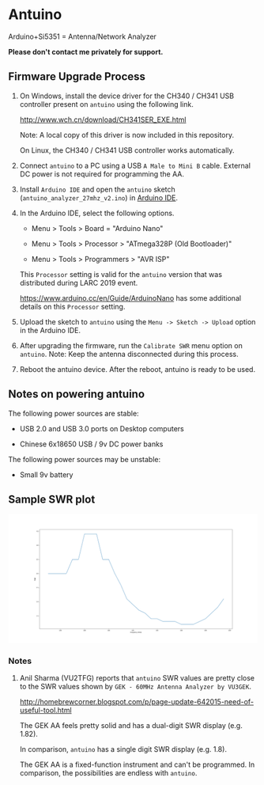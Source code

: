 # Antuino

Arduino+Si5351 = Antenna/Network Analyzer

**Please don't contact me privately for support.**

## Firmware Upgrade Process

1. On Windows, install the device driver for the CH340 / CH341 USB controller
   present on `antuino` using the following link.

   http://www.wch.cn/download/CH341SER_EXE.html

   Note: A local copy of this driver is now included in this repository.

   On Linux, the CH340 / CH341 USB controller works automatically.

2. Connect `antuino` to a PC using a USB `A Male to Mini B` cable. External DC
   power is not required for programming the AA.

3. Install `Arduino IDE` and open the `antuino` sketch
   (`antuino_analyzer_27mhz_v2.ino`) in [Arduino IDE](https://www.arduino.cc/en/main/software).

4. In the Arduino IDE, select the following options.

   - Menu > Tools > Board = "Arduino Nano"

   - Menu > Tools > Processor > "ATmega328P (Old Bootloader)"

   - Menu > Tools > Programmers > "AVR ISP"

   This `Processor` setting is valid for the `antuino` version that was
   distributed during LARC 2019 event.

   https://www.arduino.cc/en/Guide/ArduinoNano has some additional details on
   this `Processor` setting.

5. Upload the sketch to `antuino` using the `Menu -> Sketch -> Upload` option
   in the Arduino IDE.

6. After upgrading the firmware, run the `Calibrate SWR` menu option on
   `antuino`. Note: Keep the antenna disconnected during this process.

7. Reboot the antuino device. After the reboot, antuino is ready to be used.


## Notes on powering antuino

The following power sources are stable:

* USB 2.0 and USB 3.0 ports on Desktop computers

* Chinese 6x18650 USB / 9v DC power banks

The following power sources may be unstable:

* Small 9v battery


## Sample SWR plot

![Sample SWR plot - Diamond X-50 antenna](./Diamond-X-50-SWR-VHF-profile.png)


### Notes

1. Anil Sharma (VU2TFG) reports that `antuino` SWR values are pretty close to
   the SWR values shown by `GEK - 60MHz Antenna Analyzer by VU3GEK`.

   http://homebrewcorner.blogspot.com/p/page-update-642015-need-of-useful-tool.html

   The GEK AA feels pretty solid and has a dual-digit SWR display (e.g. 1.82).

   In comparison, `antuino` has a single digit SWR display (e.g. 1.8).

   The GEK AA is a fixed-function instrument and can't be programmed. In
   comparison, the possibilities are endless with `antuino`.

